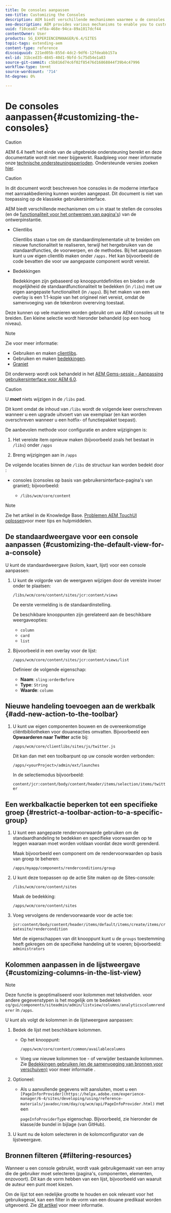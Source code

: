 ```yaml
---
title: De consoles aanpassen
seo-title: Customizing the Consoles
description: AEM biedt verschillende mechanismen waarmee u de consoles van de ontwerpinstantie kunt aanpassen
seo-description: AEM provides various mechanisms to enable you to customize the consoles of your authoring instance
uuid: f10cea87-ef8a-468e-94ca-89a1017dcf44
contentOwner: User
products: SG_EXPERIENCEMANAGER/6.4/SITES
topic-tags: extending-aem
content-type: reference
discoiquuid: 221ed05b-855d-4dc2-9df6-12fdeabb157a
exl-id: 31bced35-4845-40d1-9bfd-5c75d54e1a83
source-git-commit: c5b816d74c6f02f85476d16868844f39b4c47996
workflow-type: tm+mt
source-wordcount: '714'
ht-degree: 0%

---
```


# De consoles aanpassen{#customizing-the-consoles}

>[!CAUTION]
>
>AEM 6.4 heeft het einde van de uitgebreide ondersteuning bereikt en deze documentatie wordt niet meer bijgewerkt. Raadpleeg voor meer informatie onze [technische ondersteuningsperioden](https://helpx.adobe.com/support/programs/eol-matrix.html). Ondersteunde versies zoeken [hier](https://experienceleague.adobe.com/docs/).

>[!CAUTION]
>
>In dit document wordt beschreven hoe consoles in de moderne interface met aanraakbediening kunnen worden aangepast. Dit document is niet van toepassing op de klassieke gebruikersinterface.

AEM biedt verschillende mechanismen om u in staat te stellen de consoles (en de [functionaliteit voor het ontwerpen van pagina&#39;s](/help/sites-developing/customizing-page-authoring-touch.md)) van de ontwerpinstantie.

* Clientlibs

   Clientlibs staan u toe om de standaardimplementatie uit te breiden om nieuwe functionaliteit te realiseren, terwijl het hergebruiken van de standaardfuncties, de voorwerpen, en de methodes. Bij het aanpassen kunt u uw eigen clientlib maken onder `/apps.` Het kan bijvoorbeeld de code bevatten die voor uw aangepaste component wordt vereist.

* Bedekkingen

   Bedekkingen zijn gebaseerd op knooppuntdefinities en bieden u de mogelijkheid de standaardfunctionaliteit te bedekken (in `/libs`) met uw eigen aangepaste functionaliteit (in `/apps`). Bij het maken van een overlay is een 1:1-kopie van het origineel niet vereist, omdat de samenvoeging van de tekenbron overerving toestaat.

Deze kunnen op vele manieren worden gebruikt om uw AEM consoles uit te breiden. Een kleine selectie wordt hieronder behandeld (op een hoog niveau).

>[!NOTE]
>
>Zie voor meer informatie:
>
>* Gebruiken en maken [clientlibs](/help/sites-developing/clientlibs.md).
>* Gebruiken en maken [bedekkingen](/help/sites-developing/overlays.md).
>* [Graniet](https://helpx.adobe.com/experience-manager/6-4/sites/developing/using/reference-materials/granite-ui/api/index.html)
>
>Dit onderwerp wordt ook behandeld in het [AEM Gems-sessie - Aanpassing gebruikersinterface voor AEM 6.0](https://experienceleague.adobe.com/docs/experience-manager-gems-events/gems/gems2014/aem-user-interface-customization-for-aem6.html).

>[!CAUTION]
>
>U ***moet*** niets wijzigen in de `/libs` pad.
>
>Dit komt omdat de inhoud van `/libs` wordt de volgende keer overschreven wanneer u een upgrade uitvoert van uw exemplaar (en kan worden overschreven wanneer u een hotfix- of functiepakket toepast).
>
>De aanbevolen methode voor configuratie en andere wijzigingen is:
>
>1. Het vereiste item opnieuw maken (bijvoorbeeld zoals het bestaat in `/libs`) onder `/apps`
>
>1. Breng wijzigingen aan in `/apps`

>


De volgende locaties binnen de `/libs` de structuur kan worden bedekt door :

* consoles (consoles op basis van gebruikersinterface-pagina&#39;s van graniet); bijvoorbeeld:

   * `/libs/wcm/core/content`

<!-- Needs a review by Engineering -->
<!--
* secondary (inner) rails; for example:

    * `/libs/wcm/core/content/search`

* toolbar(s) (dependent on console; for example sites):

    * default 

      `/libs/wcm/core/content/sites/jcr:content/body/content/header/items/default`

    * selection mode

      `/libs/wcm/core/content/sites/jcr:content/body/content/header/items/selection`

* help menu options (dependent on console; for example sites):

    * `/libs/wcm/core/content/sites/jcr:content/body/help`

* information shown on the card view (dependent on console; for example sites):

    * `/libs/wcm/core/content/sites/jcr:content/body/content/content/items/childpages`

-->
>[!NOTE]
>
>Zie het artikel in de Knowledge Base. [Problemen AEM TouchUI oplossen](https://helpx.adobe.com/experience-manager/kb/troubleshooting-aem-touchui-issues.html)voor meer tips en hulpmiddelen.

<!-- Needs a review by Engineering -->
<!--
## Code Samples {#code-samples}

Various packages have been made available on Github. These provide code samples related to the tasks covered on this page.

### aem-admin-extension-new-console {#aem-admin-extension-new-console}

`aem-admin-extension-new-console` is a sample package showing how to [create a new AEM 6 console](#create-a-custom-console). This package provides a UI for managing [Launches](/help/sites-authoring/launches.md) and adds a link in the navigation:

CODE ON GITHUB

You can find the code of this page on GitHub

* [Open aem-admin-extension-new-console project on GitHub](https://github.com/Adobe-Marketing-Cloud/aem-admin-extension-new-console)
* Download the project as [a ZIP file](https://github.com/Adobe-Marketing-Cloud/aem-admin-extension-new-console/archive/master.zip)

### aem-admin-extension-customize-sites {#aem-admin-extension-customize-sites}

`aem-admin-extension-customize-sites` is a sample package showing how to customize an existing AEM 6 admin console. This package provides updates to Sites administration:

CODE ON GITHUB

You can find the code of this page on GitHub

* [Open aem-admin-extension-customize-sites project on GitHub](https://github.com/Adobe-Marketing-Cloud/aem-admin-extension-customize-sites)
* Download the project as [a ZIP file](https://github.com/Adobe-Marketing-Cloud/aem-admin-extension-customize-sites/archive/master.zip)
-->

<!-- Needs a review by Engineering -->
<!--
## Create a Custom Console {#create-a-custom-console}

1. You can create a custom console with related actions; for example, Launches at the top level (below Sites):

   This involves:

    * creating the root space definition of your new console ``; for example:

        * `/apps/<yourProject>/admin/ext/launches`

    * this can contain (according to requirements):

        * the corresponding [clientlibs](/help/sites-developing/clientlibs.md) for custom actions and `less`/ `css` definitions

            * `/apps/<yourProject>/admin/ext/launches/clientlibs`

        * components that need to be redefined/adjusted; for example, the breadcrumbs, datasource and the launch

            * `/apps/<yourProject>/admin/ext/launches/components`

        * the Granite UI page resource:

            * `/apps/<yourProject>/admin/ext/launches/content/jcr:content`

              property: `sling:resourceType`

        * the page definition of the console

            * `/apps/<yourProject>/admin/ext/launches/content/jcr:content/head`
            * `/apps/<yourProject>/admin/ext/launches/content/jcr:content/body`

   ![chlimage_1-236](assets/chlimage_1-236.png)

   To use the new console (for example in the [rail for navigation](#add-new-navigation-option-to-rail)) an ID is used, so that it can be explicitly referenced. The ID is used to connect the console and its navigation definition. The ID is defined in the `rail` node of the page; for example, for the Sites console:

    * the rail node is: 

      `/libs/wcm/core/content/sites/jcr:content/body/rail`

        * here the `currentId` property is defined: 

          `currentId` = `cq-sites`

   For the Launches console example:

    * the node is:

        * `/apps/<yourProject>/admin/ext/launches/content/jcr:content/body/rail`

    * with the following properties:

        * `currentId` = `cq-launches`
        * `sling:resourceType` = `granite/ui/components/endor/navcolumns`
        * `srcPath` = `cq/core/content/nav`
-->

## De standaardweergave voor een console aanpassen {#customizing-the-default-view-for-a-console}

U kunt de standaardweergave (kolom, kaart, lijst) voor een console aanpassen:

1. U kunt de volgorde van de weergaven wijzigen door de vereiste invoer onder te plaatsen:

   `/libs/wcm/core/content/sites/jcr:content/views`

   De eerste vermelding is de standaardinstelling.

   De beschikbare knooppunten zijn gerelateerd aan de beschikbare weergaveopties:

   * `column`
   * `card`
   * `list`

1. Bijvoorbeeld in een overlay voor de lijst:

   `/apps/wcm/core/content/sites/jcr:content/views/list`

   Definieer de volgende eigenschap:

   * **Naam**: `sling:orderBefore`
   * **Type**: `String`
   * **Waarde**: `column`

<!-- Needs a review by Engineering -->
<!--
`aem-admin-extension-customize-sites` is a sample package showing how to customize an existing AEM 6 admin console. This package provides updates to Sites administration:

CODE ON GITHUB

You can find the code of this page on GitHub

* [Open aem-admin-extension-customize-sites project on GitHub](https://github.com/Adobe-Marketing-Cloud/aem-admin-extension-customize-sites)
* Download the project as [a ZIP file](https://github.com/Adobe-Marketing-Cloud/aem-admin-extension-customize-sites/archive/master.zip)
-->

<!-- Needs a review by Engineering -->
<!--
### Add New Navigation Option to Rail {#add-new-navigation-option-to-rail}

1. You can add a navigation entry in the rail (for example, a [custom console](#create-a-custom-console) such as Launches).

   To do this, you create an overlay of:

   `/libs/cq/core/content/nav`

   In the `/apps` overlay:

   `/apps/cq/core/content/nav`

   Create the new nodes and properties:

   ![chlimage_1-237](assets/chlimage_1-237.png)

    * Extend navigation:

        * `/apps/cq/core/content/nav/launches`

    * Specify location in the tree:

        * property: `sling:orderBefore`

    * To create the connection, the `id` property references (i.e. must be the same as) the `currentID` property [for the appropriate console](#create-a-custom-console):

        * property: `id`
        * value: same as for your console (e.g. `cq-launches`) 

          for example: the same value as the `currentId` property on:

          `/apps/<yourProject>/admin/ext/launches/content/jcr:content/body/rail`
-->

## Nieuwe handeling toevoegen aan de werkbalk {#add-new-action-to-the-toolbar}

1. U kunt uw eigen componenten bouwen en de overeenkomstige cliëntbibliotheken voor douaneacties omvatten. Bijvoorbeeld een **Opwaarderen naar Twitter** actie bij:

   `/apps/wcm/core/clientlibs/sites/js/twitter.js`

   Dit kan dan met een toolbarpunt op uw console worden verbonden:

   `/apps/<yourProject>/admin/ext/launches`

   In de selectiemodus bijvoorbeeld:

   `content/jcr:content/body/content/header/items/selection/items/twitter`

## Een werkbalkactie beperken tot een specifieke groep {#restrict-a-toolbar-action-to-a-specific-group}

1. U kunt een aangepaste rendervoorwaarde gebruiken om de standaardhandeling te bedekken en specifieke voorwaarden op te leggen waaraan moet worden voldaan voordat deze wordt gerenderd.

   Maak bijvoorbeeld een component om de rendervoorwaarden op basis van groep te beheren:

   `/apps/myapp/components/renderconditions/group`

1. U kunt deze toepassen op de actie Site maken op de Sites-console:

   `/libs/wcm/core/content/sites`

   Maak de bedekking:

   `/apps/wcm/core/content/sites`

1. Voeg vervolgens de rendervoorwaarde voor de actie toe:

   `jcr:content/body/content/header/items/default/items/create/items/createsite/rendercondition`

   Met de eigenschappen van dit knooppunt kunt u de `groups` toestemming heeft gekregen om de specifieke handeling uit te voeren; bijvoorbeeld: `administrators`

<!-- Needs a review by Engineering -->
<!--
## Remove Access to Navigation Option on Rail {#remove-access-to-navigation-option-on-rail}

1. You can rename a navigation entry in the rail by overlaying the required entry from under:

   `/libs/cq/core/content/nav`

   The nodes available correlate to the navigation options in the rail:

    * `projects`
    * `sites`
    * `assets`
    * `apps`
    * `forms`
    * `screens`
    * `personalization`
    * `commerce`
    * `tools`
    * `communities`

1. For example, on a overlay at:

   `/apps/cq/core/content/nav/sites`

   Define the following property:

    * **Name**: `sling:hideResource`
    * **Type**: `String` 
    * **Value**: `true`

`aem-admin-extension-customize-sites` is a sample package showing how to customize an existing AEM 6 admin console. This package provides updates to Sites administration:

CODE ON GITHUB

You can find the code of this page on GitHub

* [Open aem-admin-extension-new-console project on GitHub](https://github.com/Adobe-Marketing-Cloud/aem-admin-extension-new-console)
* Download the project as [a ZIP file](https://github.com/Adobe-Marketing-Cloud/aem-admin-extension-new-console/archive/master.zip)
-->

<!-- Needs a review by Engineering -->
<!--
## Restrict Access to Navigation Option on Rail {#restrict-access-to-navigation-option-on-rail}

You can restrict access to a navigation option using ACLs:

1. Open the [user and/or group management](/help/sites-administering/security.md) and select the user/group you want to restrict access for.

   >[!NOTE]
   >
   >Avoid assigning/restricting permissions on a user-by-user basis. It is [recommended to use groups](/help/sites-administering/security.md#best-practices).

1. Remove access [permissions](/help/sites-administering/security.md#permissions) to the appropriate node(s) under `/libs/cq/core/content/nav/sites`. These correlate to the navigation options in the rail:

    * `projects`
    * `sites`
    * `assets`
    * `apps`
    * `forms`
    * `screens`
    * `personalization`
    * `commerce`
    * `tools`
    * `communities`
-->

## Kolommen aanpassen in de lijstweergave {#customizing-columns-in-the-list-view}

>[!NOTE]
>
>Deze functie is geoptimaliseerd voor kolommen met tekstvelden. voor andere gegevenstypen is het mogelijk om te bedekken `cq/gui/components/siteadmin/admin/listview/columns/analyticscolumnrenderer` in `/apps`.

<!-- Needs a review by Engineering -->
<!--
CODE ON GITHUB

You can find the code of this page on GitHub

* [Open aem-sites-extension-listview-columns project on GitHub](https://github.com/Adobe-Marketing-Cloud/aem-sites-extension-listview-columns)
* Download the project as [a ZIP file](https://github.com/Adobe-Marketing-Cloud/aem-sites-extension-listview-columns/archive/master.zip)
-->

U kunt als volgt de kolommen in de lijstweergave aanpassen:

1. Bedek de lijst met beschikbare kolommen.

   * Op het knooppunt:

      `/apps/wcm/core/content/common/availablecolumns`

   * Voeg uw nieuwe kolommen toe - of verwijder bestaande kolommen.
   Zie [Bedekkingen gebruiken (en de samenvoeging van bronnen voor verschuiven)](/help/sites-developing/overlays.md) voor meer informatie .

1. Optioneel:

   * Als u aanvullende gegevens wilt aansluiten, moet u een ` [PageInforProvider](https://helpx.adobe.com/experience-manager/6-4/sites/developing/using/reference-materials/javadoc/com/day/cq/wcm/api/PageInfoProvider.html)` met een

      `pageInfoProviderType` eigenschap.
   Bijvoorbeeld, zie hieronder de klasse/de bundel in bijlage (van GitHub).

1. U kunt nu de kolom selecteren in de kolomconfigurator van de lijstweergave.

## Bronnen filteren {#filtering-resources}

Wanneer u een console gebruikt, wordt vaak gebruikgemaakt van een array die de gebruiker moet selecteren (pagina&#39;s, componenten, elementen, enzovoort). Dit kan de vorm hebben van een lijst, bijvoorbeeld van waaruit de auteur een punt moet kiezen.

Om de lijst tot een redelijke grootte te houden en ook relevant voor het gebruiksgeval, kan een filter in de vorm van een douane predikaat worden uitgevoerd. Zie [dit artikel](/help/sites-developing/customizing-page-authoring-touch.md#filtering-resources) voor meer informatie.
